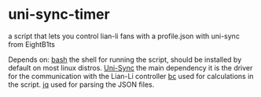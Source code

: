 # uni-sync-timer
a script that lets you control lian-li fans with a profile.json with uni-sync from EightB1ts

Depends on: 
[bash](https://www.gnu.org/software/bash/) the shell for running the script, should be installed by default on most linux distros.
[Uni-Sync](https://github.com/EightB1ts/uni-sync) the main dependency it is the driver for the communication with the Lian-Li controller
[bc](https://github.com/gavinhoward/bc) used for calculations in the script.
[jq](https://github.com/jqlang/jq) used for parsing the JSON files.

